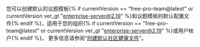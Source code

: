 您可以创建默认的议题模板{% if currentVersion == "free-pro-team@latest" or currentVersion ver_gt "enterprise-server@2.19" %}和议题模板的默认配置文件{% endif %}，适用于您的组织{% if currentVersion == "free-pro-team@latest" or currentVersion ver_gt "enterprise-server@2.19" %}或用户帐户{% endif %}。 更多信息请参阅“[创建默认社区健康文件](/github/building-a-strong-community/creating-a-default-community-health-file)”。

